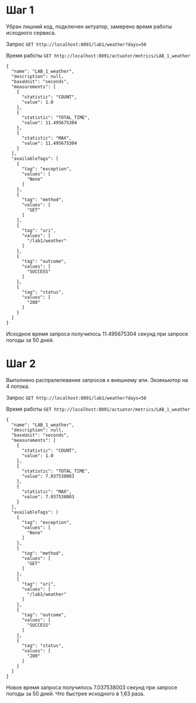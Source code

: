# Шаг 1

Убран лишний код, подключен актуатор, замерено время работы исходного сервиса.

Запрос ``GET http://localhost:8091/lab1/weather?days=50``

Время работы ``GET http://localhost:8091/actuator/metrics/LAB_1_weather``

```
{
  "name": "LAB_1_weather",
  "description": null,
  "baseUnit": "seconds",
  "measurements": [
    {
      "statistic": "COUNT",
      "value": 1.0
    },
    {
      "statistic": "TOTAL_TIME",
      "value": 11.495675304
    },
    {
      "statistic": "MAX",
      "value": 11.495675304
    }
  ],
  "availableTags": [
    {
      "tag": "exception",
      "values": [
        "None"
      ]
    },
    {
      "tag": "method",
      "values": [
        "GET"
      ]
    },
    {
      "tag": "uri",
      "values": [
        "/lab1/weather"
      ]
    },
    {
      "tag": "outcome",
      "values": [
        "SUCCESS"
      ]
    },
    {
      "tag": "status",
      "values": [
        "200"
      ]
    }
  ]
}
```

Исходное время запроса получилось 11.495675304 секунд при запросе погоды за 50 дней.

# Шаг 2

Выполнено распралелевание запросов к внешнему апи. Экзекьютор на 4 потока.

Запрос ``GET http://localhost:8091/lab1/weather?days=50``

Время работы ``GET http://localhost:8091/actuator/metrics/LAB_1_weather``

```
{
  "name": "LAB_1_weather",
  "description": null,
  "baseUnit": "seconds",
  "measurements": [
    {
      "statistic": "COUNT",
      "value": 1.0
    },
    {
      "statistic": "TOTAL_TIME",
      "value": 7.037538003
    },
    {
      "statistic": "MAX",
      "value": 7.037538003
    }
  ],
  "availableTags": [
    {
      "tag": "exception",
      "values": [
        "None"
      ]
    },
    {
      "tag": "method",
      "values": [
        "GET"
      ]
    },
    {
      "tag": "uri",
      "values": [
        "/lab1/weather"
      ]
    },
    {
      "tag": "outcome",
      "values": [
        "SUCCESS"
      ]
    },
    {
      "tag": "status",
      "values": [
        "200"
      ]
    }
  ]
}
```

Новое время запроса получилось 7.037538003 секунд при запросе погоды за 50 дней. Что быстрее исходного в 1,63 раза.
